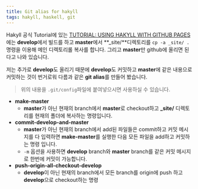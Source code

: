 ```yaml
---
title: Git alias for hakyll
tags: hakyll, haskell, git
---
```


Hakyll 공식 Tutorial에 있는 [TUTORIAL: USING HAKYLL WITH GITHUB PAGES](https://jaspervdj.be/hakyll/tutorials/github-pages-tutorial.html)에는 **develop**에서 빌드를 하고 **master**에서 **\_site/**디렉토리를 `cp -a _site/ .`명령을 이용해 메인 디렉토리롤 복사를 합니다. 그리고 **master**만 github에 올리면 된다고 나와 있습니다.

저는 추가로 **develop**도 올리기 때문에 **develop**도 커밋하고 **master**에 같은 내용으로 커밋하는 것이 번거로워 다름과 같은 **git alias**를 만들어 봤습니다.

<script src="https://gist.github.com/5pecia1/193901ef79b5f452e7e5cb8b7f92d0d8.js"></script>

> 위의 내용을 `.git/config`파일에 붙여넣으시면 사용하실 수 있습니다. 

* **make-master**
    * **master**가 아닌 현재의 branch에서 **master**로 checkout하고 **\_site/** 디렉토리를 현재의 폴더에 복사하는 명령입니다.
* **commit-develop-and-master**
    * **master**가 아닌 현재의 branch에서 add된 파일들은 commit하고 커밋 메시지를 다 입력하면 **make-master**를 실행한 다음 모든 파일을 add하고 커밋하는 명령 입니다.
    * `-m` 옵션을 사용하면 **develop** branch와 **master** branch를 같은 커밋 메시지로 한번에 커밋이 가능합니다.
* **push-origin-all-checkout-develop**
    * **develop**이 아닌 현재의 branch에서 모든 branch를 origin에 push 하고 **develop**으로 checkout하는 명령
